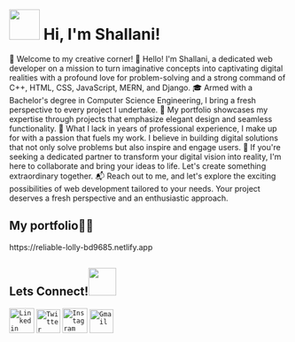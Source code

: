 <h1><img src="https://emojis.slackmojis.com/emojis/images/1623587399/44665/kirby_hi.gif?1623587399" width="55px"> Hi, I'm Shallani!</h1>
🚀 Welcome to my creative corner! 
👋 Hello! I'm Shallani, a dedicated web developer on a mission to turn imaginative concepts into captivating digital realities with a profound love for problem-solving and a strong command of C++, HTML, CSS, JavaScript, MERN, and Django. 
🎓 Armed with a Bachelor's degree in Computer Science Engineering, I bring a fresh perspective to every project I undertake. 
💼 My portfolio showcases my expertise through projects that emphasize elegant design and seamless functionality. 
🌟 What I lack in years of professional experience, I make up for with a passion that fuels my work. I believe in building digital solutions that not only solve problems but also inspire and engage users.
🌈 If you're seeking a dedicated partner to transform your digital vision into reality, I'm here to collaborate and bring your ideas to life. Let's create something extraordinary together.
📬 Reach out to me, and let's explore the exciting possibilities of web development tailored to your needs. Your project deserves a fresh perspective and an enthusiastic approach.
<h2>My portfolio👩‍💻</h2>
https://reliable-lolly-bd9685.netlify.app
<h2>Lets Connect!<img src="https://media.giphy.com/media/KcnlGHBpnKnjZIuCMv/giphy.gif" width="50px"></h2>
<code><a href="https://www.linkedin.com/in/shallanidevi/"><img width="45px" src="https://img.icons8.com/color/8x/000000/linkedin.png" title="Linkedin"/></a></code>
<code><a href="https://www.twitter.com/ShallaniD"><img width="43px" src="https://img.icons8.com/fluent/48/000000/twitter.png" title="Twitter"/></a></code>
<code><a href="https://www.instagram.com/shallanidevi"><img width="45px" src="https://img.icons8.com/fluent/48/000000/instagram-new.png" title="Instagram"/></a></code>
<code><a href="mailto:shallani2020@gmail.com"><img width="43px" src="https://img.icons8.com/fluent/48/000000/gmail.png" title="Gmail"/></a></code>
